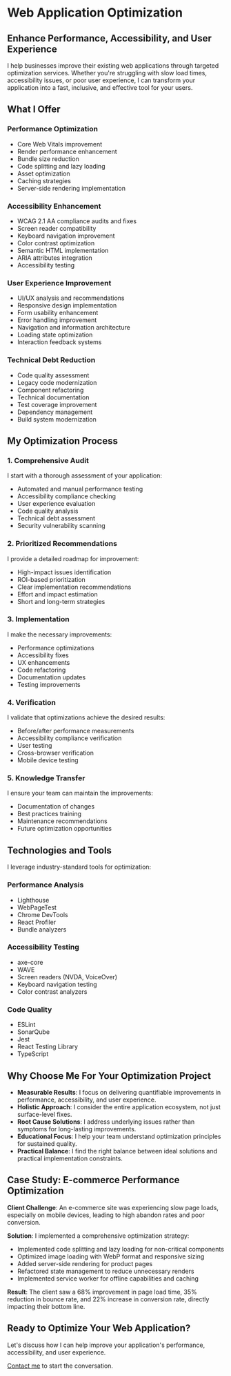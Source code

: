 # Web Application Optimization

## Enhance Performance, Accessibility, and User Experience

I help businesses improve their existing web applications through targeted optimization services. Whether you're struggling with slow load times, accessibility issues, or poor user experience, I can transform your application into a fast, inclusive, and effective tool for your users.

## What I Offer

### Performance Optimization
- Core Web Vitals improvement
- Render performance enhancement
- Bundle size reduction
- Code splitting and lazy loading
- Asset optimization
- Caching strategies
- Server-side rendering implementation

### Accessibility Enhancement
- WCAG 2.1 AA compliance audits and fixes
- Screen reader compatibility
- Keyboard navigation improvement
- Color contrast optimization
- Semantic HTML implementation
- ARIA attributes integration
- Accessibility testing

### User Experience Improvement
- UI/UX analysis and recommendations
- Responsive design implementation
- Form usability enhancement
- Error handling improvement
- Navigation and information architecture
- Loading state optimization
- Interaction feedback systems

### Technical Debt Reduction
- Code quality assessment
- Legacy code modernization
- Component refactoring
- Technical documentation
- Test coverage improvement
- Dependency management
- Build system modernization

## My Optimization Process

### 1. Comprehensive Audit
I start with a thorough assessment of your application:
- Automated and manual performance testing
- Accessibility compliance checking
- User experience evaluation
- Code quality analysis
- Technical debt assessment
- Security vulnerability scanning

### 2. Prioritized Recommendations
I provide a detailed roadmap for improvement:
- High-impact issues identification
- ROI-based prioritization
- Clear implementation recommendations
- Effort and impact estimation
- Short and long-term strategies

### 3. Implementation
I make the necessary improvements:
- Performance optimizations
- Accessibility fixes
- UX enhancements
- Code refactoring
- Documentation updates
- Testing improvements

### 4. Verification
I validate that optimizations achieve the desired results:
- Before/after performance measurements
- Accessibility compliance verification
- User testing
- Cross-browser verification
- Mobile device testing

### 5. Knowledge Transfer
I ensure your team can maintain the improvements:
- Documentation of changes
- Best practices training
- Maintenance recommendations
- Future optimization opportunities

## Technologies and Tools

I leverage industry-standard tools for optimization:

### Performance Analysis
- Lighthouse
- WebPageTest
- Chrome DevTools
- React Profiler
- Bundle analyzers

### Accessibility Testing
- axe-core
- WAVE
- Screen readers (NVDA, VoiceOver)
- Keyboard navigation testing
- Color contrast analyzers

### Code Quality
- ESLint
- SonarQube
- Jest
- React Testing Library
- TypeScript

## Why Choose Me For Your Optimization Project

- **Measurable Results**: I focus on delivering quantifiable improvements in performance, accessibility, and user experience.
- **Holistic Approach**: I consider the entire application ecosystem, not just surface-level fixes.
- **Root Cause Solutions**: I address underlying issues rather than symptoms for long-lasting improvements.
- **Educational Focus**: I help your team understand optimization principles for sustained quality.
- **Practical Balance**: I find the right balance between ideal solutions and practical implementation constraints.

## Case Study: E-commerce Performance Optimization

**Client Challenge**: An e-commerce site was experiencing slow page loads, especially on mobile devices, leading to high abandon rates and poor conversion.

**Solution**: I implemented a comprehensive optimization strategy:
- Implemented code splitting and lazy loading for non-critical components
- Optimized image loading with WebP format and responsive sizing
- Added server-side rendering for product pages
- Refactored state management to reduce unnecessary renders
- Implemented service worker for offline capabilities and caching

**Result**: The client saw a 68% improvement in page load time, 35% reduction in bounce rate, and 22% increase in conversion rate, directly impacting their bottom line.

## Ready to Optimize Your Web Application?

Let's discuss how I can help improve your application's performance, accessibility, and user experience.

[Contact me](/contact) to start the conversation.
